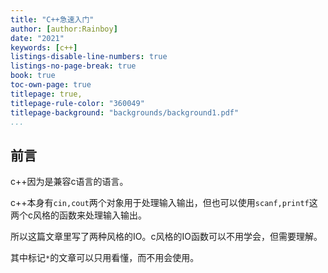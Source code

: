```yaml
---
title: "C++急速入门"
author: [author:Rainboy]
date: "2021"
keywords: [c++]
listings-disable-line-numbers: true
listings-no-page-break: true
book: true
toc-own-page: true
titlepage: true,
titlepage-rule-color: "360049"
titlepage-background: "backgrounds/background1.pdf"
...
```


## 前言


c++因为是兼容c语言的语言。

c++本身有`cin,cout`两个对象用于处理输入输出，但也可以使用`scanf,printf`这两个c风格的函数来处理输入输出。

所以这篇文章里写了两种风格的IO。c风格的IO函数可以不用学会，但需要理解。

其中标记`*`的文章可以只用看懂，而不用会使用。
